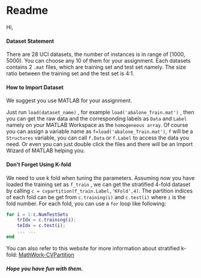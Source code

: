 # Readme

Hi,

#### Dataset Statement

There are 28 UCI datasets, the number of instances is in range of $[1000,5000)$. You can choose any 10 of them for your assignment. Each datasets contains 2 `.mat` files, which are training set  and test set namely. The size ratio between the training set and the test set is 4:1. 

#### How to Import Dataset

We suggest you use MATLAB for your assignment.

Just run  `load(dataset_name)` , for example `load('abalone_Train.mat')` , then you can get the raw data and the corresponding labels as `Data` and `Label` namely on your MATLAB Workspace as the `homogeneous array`. Of course you can assign a variable name as `f=load('abalone_Train.mat')`, `f` will be a `Structures` variable, you can call `f.Data` or `f.Label` to access the data you need. Or even you can just double click the files and there will be an Import Wizard of MATLAB helping you.

#### Don't Forget Using K-fold

We need to use k fold when tuning the parameters. Assuming now you have loaded the training set as `f_train` , we can get the stratified 4-fold dataset by calling `c = cvpartition(f_train.Label,'KFold',4)`.  The partition indices of each fold can be get from `c.training(i)` and `c.test(i)` where `i` is the fold number.  For each fold, you can use a `for` loop like following:

```matlab
for i = 1:c.NumTestSets
    trIdx = c.training(i);
    teIdx = c.test(i);
	... ...
end
```

You can also refer to this website for more information about stratified k-fold: [MathWork-CVPartition][cvpartition class]



##### Hope you have fun with them.



[cvpartition class]: https://ww2.mathworks.cn/help/stats/cvpartition-class.html

